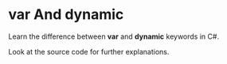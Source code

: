 # var And dynamic
<p>Learn the difference between <b>var</b> and <b>dynamic</b> keywords in C#.</p>
<p>Look at the source code for further explanations.</p>

